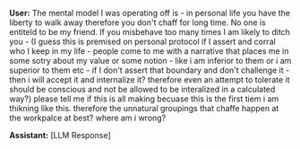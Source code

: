 **User:**
The mental model I was operating off is - in personal life you have the liberty to walk away therefore you don't chaff for long time. No one is entiteld to be my friend. If you misbehave too many times I am likely to ditch you - (I guess this is premised on personal protocol if I assert and corral who I keep in my life - people come to me with a narrative that places me in some sotry about my value or some notion - like i am inferior to them or i am superior to them etc - if I don't assert that boundary and don't challenge it - then i will accept it and internalize it? therefore even an attempt to tolerate it should be conscious and not be allowed to be interalized in a calculated way?) please tell me if this is all making becuase this is the first tiem i am thikning like this. therefore the unnatural groupings that chaffe happen at the workpalce at best? where am i wrong?

**Assistant:**
[LLM Response]

